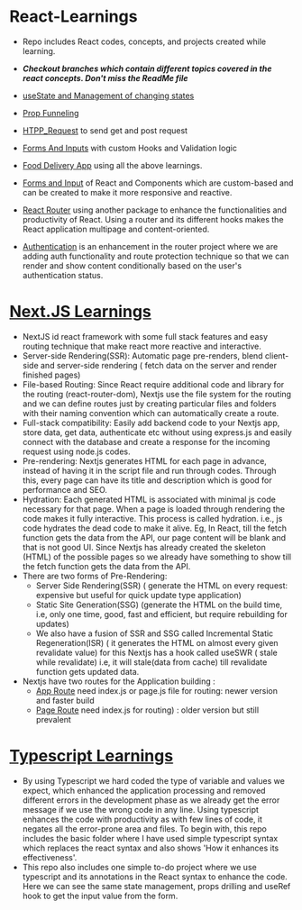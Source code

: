 # React-Learnings
  - Repo includes React codes, concepts, and projects created while learning.
  - _**Checkout branches which contain different topics covered in the react concepts. Don't miss the ReadMe file**_
  
  -  [useState and Management of changing states](https://github.com/Rahul4dev/React-Learnings/tree/useStateManagement)
  -  [Prop Funneling](https://github.com/Rahul4dev/React-Learnings/tree/PropsFunneling)
  -  [HTPP_Request](https://github.com/Rahul4dev/React-Learnings/tree/HTTP_Requests) to send get and post request
  -  [Forms And Inputs](https://github.com/Rahul4dev/React-Learnings/tree/FormsAndInput) with custom Hooks and Validation logic
  -  [Food Delivery App](https://github.com/Rahul4dev/React-Learnings/tree/FoodDeliveryApp) using all the above learnings.
  - [Forms and Input](https://github.com/Rahul4dev/React-Learnings/tree/FormsAndInput) of React and Components which are custom-based and can be created to make it more responsive and reactive.
  - [React Router](https://github.com/Rahul4dev/React-Learnings/tree/eventsProject_React_Router) using another package to enhance the functionalities and productivity of React. Using a router and its different hooks makes the React application multipage and content-oriented.
  - [Authentication](https://github.com/Rahul4dev/React-Learnings/tree/Authentication) is an enhancement in the router project where we are adding auth functionality and route protection technique so that we can render and show content conditionally based on the user's authentication status.
  
# [Next.JS Learnings]()
   - NextJS id react framework with some full stack features and easy routing technique that make react more reactive and interactive.
   - Server-side Rendering(SSR):  Automatic page pre-renders, blend client-side and server-side rendering ( fetch data on the server and render finished pages)
   - File-based Routing: Since React require additional code and library for the routing (react-router-dom), Nextjs use the file system for the routing and we can define routes just by creating particular files and folders with their naming convention which can automatically create a route.
   - Full-stack compatibility: Easily add backend code to your Nextjs app, store data, get data, authenticate etc without using express.js and easily connect with the database and create a response for the incoming request using node.js codes.
   - Pre-rendering: Nextjs generates HTML for each page in advance, instead of having it in the script file and run through codes. Through this, every page can have its title and description which is good for performance and SEO.
   - Hydration: Each generated HTML is associated with minimal js code necessary for that page. When a page is loaded through rendering the code makes it fully interactive. This process is called hydration. i.e., js code hydrates the dead code to make it alive. Eg, In React, till the fetch function gets the data from the API, our page content will be blank and that is not good UI. Since Nextjs has already created the skeleton (HTML) of the possible pages so we  already have something to show till the fetch function gets the data from the API.
   - There are two forms of Pre-Rendering:
       - Server Side Rendering(SSR) ( generate the HTML on every request: expensive but useful for quick update type application)
       - Static Site Generation(SSG) (generate the HTML on the build time, i.e, only one time, good, fast and efficient, but require rebuilding for updates)
       - We also have a fusion of SSR and SSG called Incremental Static Regeneration(ISR) ( it generates the HTML on almost every given revalidate value) for this Nextjs has a hook called useSWR ( stale while revalidate) i.e, it will stale(data from cache) till revalidate function gets updated data.
   - Nextjs have two routes for the Application building :
       - [App Route](https://github.com/Rahul4dev/React-Learnings/tree/next-app-route) need index.js or page.js file for routing: newer version and faster build
       - [Page Route](https://github.com/Rahul4dev/React-Learnings/tree/next-page-route-meetup)  need index.js for routing) : older version but still prevalent

# [Typescript Learnings](https://github.com/Rahul4dev/React-Learnings/tree/projectTodo)
  - By using Typescript we hard coded the type of variable and values we expect, which enhanced the application processing and removed different errors in the development phase as we already get the error message if we use the wrong code in any line. Using typescript enhances the code with productivity as with few lines of code, it negates all the error-prone area and files. To begin with, this repo includes the basic folder where I have used simple typescript syntax which replaces the react syntax and also shows 'How it enhances its effectiveness'.
  - This repo also includes one simple to-do project where we use typescript and its annotations in the React syntax to enhance the code. Here we can see the same state management, props drilling and useRef hook to get the input value from the form. 
  
